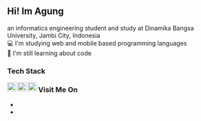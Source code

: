 ## Hi! Im Agung<br>
an informatics engineering student and study at Dinamika Bangsa University, Jambi City, Indonesia<br>
💻 I'm studying web and mobile based programming languages<br>
📔 I'm still learning about code<br>

### Tech Stack
<a href="#"><img align="left" alt="html" title="html" width="21px" src="https://upload.wikimedia.org/wikipedia/commons/thumb/6/61/HTML5_logo_and_wordmark.svg/1280px-HTML5_logo_and_wordmark.svg.png"/></a>
<a href="https://kotlinlang.org/"><img align="left" alt="html" title="html" width="21px" src="https://upload.wikimedia.org/wikipedia/commons/thumb/0/06/Kotlin_Icon.svg/2048px-Kotlin_Icon.svg.png"/></a>
<a href="https://flutter.dev/"><img align="left" alt="html" title="html" width="21px" src="https://branditechture.agency/brand-logos/wp-content/uploads/2022/11/Flutter-1024x751.png"/></a>

### Visit Me On
- <a href="https://www.linkedin.com/in/agung-aryantino-4b3802179/"></a>
- <a href="https://www.instagram.com/agngaryntno/"></a>
